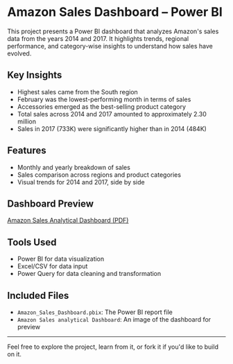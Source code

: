 # Amazon Sales Dashboard – Power BI

This project presents a Power BI dashboard that analyzes Amazon's sales data from the years 2014 and 2017. It highlights trends, regional performance, and category-wise insights to understand how sales have evolved.

## Key Insights

- Highest sales came from the South region
- February was the lowest-performing month in terms of sales
- Accessories emerged as the best-selling product category
- Total sales across 2014 and 2017 amounted to approximately 2.30 million
- Sales in 2017 (733K) were significantly higher than in 2014 (484K)

## Features

- Monthly and yearly breakdown of sales
- Sales comparison across regions and product categories
- Visual trends for 2014 and 2017, side by side

## Dashboard Preview

[Amazon Sales Analytical Dashboard (PDF)](Amazon%20Sales%20analytical%20Dashboard.pdf)

## Tools Used

- Power BI for data visualization
- Excel/CSV for data input
- Power Query for data cleaning and transformation

## Included Files

- `Amazon_Sales_Dashboard.pbix`: The Power BI report file
- `Amazon Sales analytical Dashboard`: An image of the dashboard for preview

---

Feel free to explore the project, learn from it, or fork it if you'd like to build on it.

